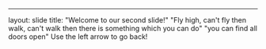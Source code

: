 
---
layout: slide
title: "Welcome to our second slide!"
"Fly high, can't fly then walk, can't walk then there is something which you can do"
"you can find all doors open"
Use the left arrow to go back!
